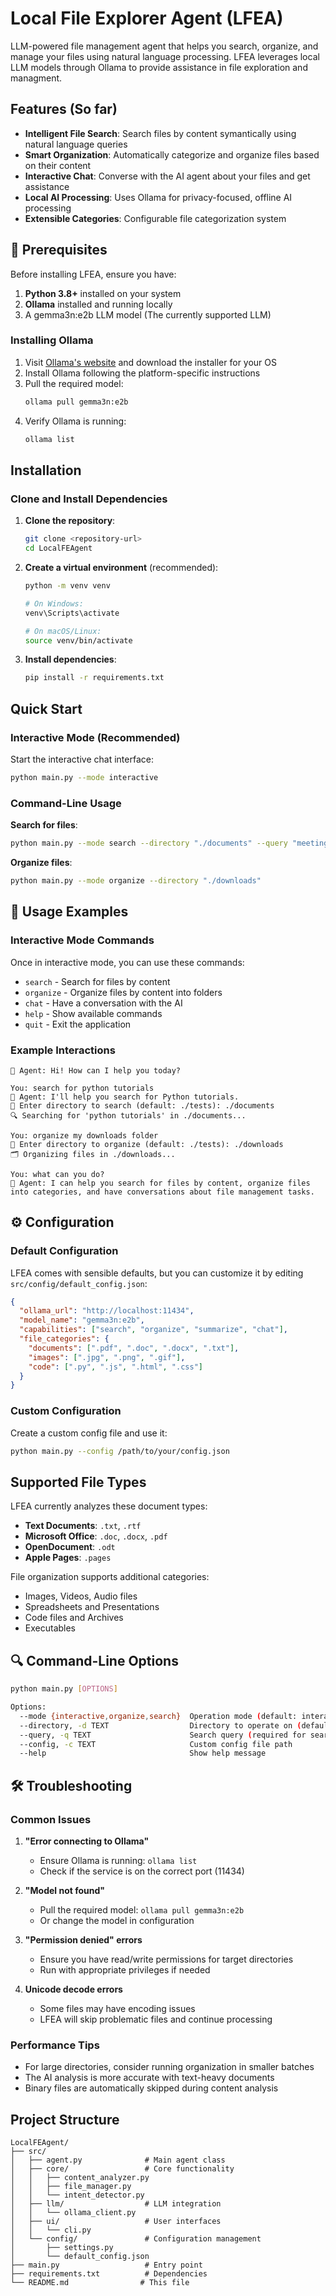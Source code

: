 # Local File Explorer Agent (LFEA)

LLM-powered file management agent that helps you search, organize, and manage your files using natural language processing. LFEA leverages local LLM models through Ollama to provide assistance in file exploration and managment.

## Features (So far)

- **Intelligent File Search**: Search files by content symantically using natural language queries
- **Smart Organization**: Automatically categorize and organize files based on their content
- **Interactive Chat**: Converse with the AI agent about your files and get assistance
- **Local AI Processing**: Uses Ollama for privacy-focused, offline AI processing
- **Extensible Categories**: Configurable file categorization system

## 🔧 Prerequisites

Before installing LFEA, ensure you have:

1. **Python 3.8+** installed on your system
2. **Ollama** installed and running locally
3. A gemma3n:e2b LLM model (The currently supported LLM)

### Installing Ollama

1. Visit [Ollama's website](https://ollama.ai) and download the installer for your OS
2. Install Ollama following the platform-specific instructions
3. Pull the required model:
   ```bash
   ollama pull gemma3n:e2b
   ```
4. Verify Ollama is running:
   ```bash
   ollama list
   ```

## Installation

### Clone and Install Dependencies

1. **Clone the repository**:
   ```bash
   git clone <repository-url>
   cd LocalFEAgent
   ```

2. **Create a virtual environment** (recommended):
   ```bash
   python -m venv venv
   
   # On Windows:
   venv\Scripts\activate
   
   # On macOS/Linux:
   source venv/bin/activate
   ```

3. **Install dependencies**:
   ```bash
   pip install -r requirements.txt
   ```

## Quick Start

### Interactive Mode (Recommended)

Start the interactive chat interface:

```bash
python main.py --mode interactive
```

### Command-Line Usage

**Search for files**:
```bash
python main.py --mode search --directory "./documents" --query "meeting notes"
```

**Organize files**:
```bash
python main.py --mode organize --directory "./downloads"
```

## 💬 Usage Examples

### Interactive Mode Commands

Once in interactive mode, you can use these commands:

- `search` - Search for files by content
- `organize` - Organize files by content into folders
- `chat` - Have a conversation with the AI
- `help` - Show available commands
- `quit` - Exit the application

### Example Interactions

```
🤖 Agent: Hi! How can I help you today?

You: search for python tutorials
🤖 Agent: I'll help you search for Python tutorials.
📁 Enter directory to search (default: ./tests): ./documents
🔍 Searching for 'python tutorials' in ./documents...

You: organize my downloads folder
📁 Enter directory to organize (default: ./tests): ./downloads
🗂️ Organizing files in ./downloads...

You: what can you do?
🤖 Agent: I can help you search for files by content, organize files into categories, and have conversations about file management tasks.
```

## ⚙️ Configuration

### Default Configuration

LFEA comes with sensible defaults, but you can customize it by editing `src/config/default_config.json`:

```json
{
  "ollama_url": "http://localhost:11434",
  "model_name": "gemma3n:e2b",
  "capabilities": ["search", "organize", "summarize", "chat"],
  "file_categories": {
    "documents": [".pdf", ".doc", ".docx", ".txt"],
    "images": [".jpg", ".png", ".gif"],
    "code": [".py", ".js", ".html", ".css"]
  }
}
```

### Custom Configuration

Create a custom config file and use it:

```bash
python main.py --config /path/to/your/config.json
```

## Supported File Types

LFEA currently analyzes these document types:
- **Text Documents**: `.txt`, `.rtf`
- **Microsoft Office**: `.doc`, `.docx`, `.pdf`
- **OpenDocument**: `.odt`
- **Apple Pages**: `.pages`

File organization supports additional categories:
- Images, Videos, Audio files
- Spreadsheets and Presentations
- Code files and Archives
- Executables

## 🔍 Command-Line Options

```bash
python main.py [OPTIONS]

Options:
  --mode {interactive,organize,search}  Operation mode (default: interactive)
  --directory, -d TEXT                  Directory to operate on (default: ./tests)
  --query, -q TEXT                      Search query (required for search mode)
  --config, -c TEXT                     Custom config file path
  --help                                Show help message
```

## 🛠️ Troubleshooting

### Common Issues

1. **"Error connecting to Ollama"**
   - Ensure Ollama is running: `ollama list`
   - Check if the service is on the correct port (11434)

2. **"Model not found"**
   - Pull the required model: `ollama pull gemma3n:e2b`
   - Or change the model in configuration

3. **"Permission denied" errors**
   - Ensure you have read/write permissions for target directories
   - Run with appropriate privileges if needed

4. **Unicode decode errors**
   - Some files may have encoding issues
   - LFEA will skip problematic files and continue processing

### Performance Tips

- For large directories, consider running organization in smaller batches
- The AI analysis is more accurate with text-heavy documents
- Binary files are automatically skipped during content analysis

## Project Structure

```
LocalFEAgent/
├── src/
│   ├── agent.py              # Main agent class
│   ├── core/                 # Core functionality
│   │   ├── content_analyzer.py
│   │   ├── file_manager.py
│   │   └── intent_detector.py
│   ├── llm/                  # LLM integration
│   │   └── ollama_client.py
│   ├── ui/                   # User interfaces
│   │   └── cli.py
│   └── config/               # Configuration management
│       ├── settings.py
│       └── default_config.json
├── main.py                   # Entry point
├── requirements.txt          # Dependencies
└── README.md                # This file
```